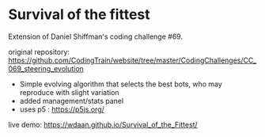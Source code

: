 # Survival of the fittest

Extension of Daniel Shiffman's coding challenge #69.

original repository: https://github.com/CodingTrain/website/tree/master/CodingChallenges/CC_069_steering_evolution

- Simple evolving algorithm that selects the best bots, who may reproduce with slight variation
- added management/stats panel
- uses p5 : https://p5js.org/


live demo: https://wdaan.github.io/Survival_of_the_Fittest/
